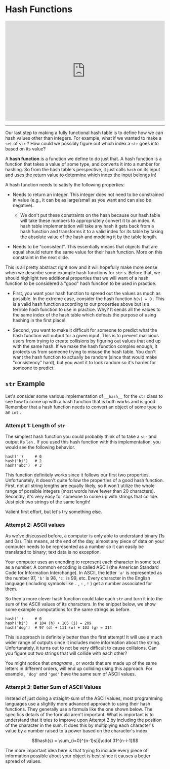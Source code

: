 # Hash Functions

<div style="position: relative; padding-bottom: 62.5%; height: 0;">
    <iframe src="https://www.loom.com/embed/a55d32cc2e0947249fc4455c6ec6b375" frameborder="0" webkitallowfullscreen mozallowfullscreen allowfullscreen style="position: absolute; top: 0; left: 0; width: 100%; height: 100%;"></iframe>
</div>

---

Our last step to making a fully functional hash table is to define how we can hash values other than integers. For example, what if we wanted to make a `set` of `str` ? How could we possibly figure out which index a `str` goes into based on its value?

A **hash function** is a function we define to do just that. A hash function is a function that takes a value of some type, and converts it into a number for hashing. So from the hash table's perspective, it just calls `hash` on its input and uses the return value to determine which index the input belongs in!

A hash function needs to satisfy the following properties:

- Needs to return an integer. This integer does not need to be constrained in value (e.g., it can be as large/small as you want and can also be negative).

  - We don't put these constraints on the hash because our hash table will take these numbers to appropriately convert it to an index. A hash table implementation will take any hash it gets back from a hash function and transforms it to a valid index for its table by taking the absolute value of the hash and modding it by the table length.

- Needs to be "consistent". This essentially means that objects that are equal should return the same value for their hash function. More on this constraint in the next slide.

This is all pretty abstract right now and it will hopefully make more sense when we describe some example hash functions for `str` s. Before that, we should highlight two additional properties that we will want of a hash function to be considered a "good" hash function to be used in practice.

- First, you want your hash function to spread out the values as much as possible. In the extreme case, consider the hash function `h(v) = 0` . This is a valid hash function according to our properties above but is a terrible hash function to use in practice. Why? It sends all the values to the same index of the hash table which defeats the purpose of using hashing in the first place!

- Second, you want to make it difficult for someone to predict what the hash function will output for a given input. This is to prevent malicious users from trying to create collisions by figuring out values that end up with the same hash. If we make the hash function complex enough, it protects us from someone trying to misuse the hash table. You don't want the hash function to actually be random (since that would make "consistency" hard), but you want it to look random so it's harder for someone to predict.

## `str` Example

Let's consider some various implementation of `__hash__` for the `str` class to see how to come up with a hash function that is both works and is good. Remember that a hash function needs to convert an object of some type to an `int` .

### Attempt 1: Length of `str`

The simplest hash function you could probably think of to take a `str` and output its `len` . If you used this hash function with this implementation, you would see the following behavior.

```{snippet}
hash('')     # 0
hash('hi')   # 2
hash('abc')  # 3
```

This function definitely works since it follows our first two properties. Unfortunately, it doesn't quite follow the properties of a good hash function. First, not all string lengths are equally likely, so it won't utilize the whole range of possible integers (most words have fewer than 20 characters). Secondly, it's very easy for someone to come up with strings that collide. Just pick two strings of the same length!

Valient first effort, but let's try something else.

### Attempt 2: ASCII values

As we've discussed before, a computer is only able to understand binary (1s and 0s). This means, at the end of the day, almost any piece of data on your computer needs to be represented as a number so it can easily be translated to binary; text data is no exception.

Your computer uses an encoding to represent each character in some text as a number. A common encoding is called ASCII (the American Standard Code for Information Interchange). In ASCII, the letter `'a'` is represented as the number 97, `'b'` is 98, `'c'` is 99, etc. Every character in the English language (including symbols like `.` , `:` , `!` ) get a number associated for them.

So then a more clever hash function could take each `str` and turn it into the sum of the ASCII values of its characters. In the snippet below, we show some example computations for the same strings as before.

```{snippet}
hash('')     # 0
hash('hi')   # 104 (h) + 105 (i) = 209
hash('dog')  # 97 (d) + 111 (o) + 103 (g) = 314
```

This is approach is definitely better than the first attempt! It will use a much wider range of outputs since it includes more information about the string. Unfortunately, it turns out to not be very difficult to cause collisions. Can you figure out two strings that will collide with each other?

You might notice that _anagrams_ , or words that are made up of the same letters in different orders, will end up colliding using this approach. For example , `'dog'` and `'god'` have the same sum of ASCII values.

### Attempt 3: Better Sum of ASCII Values

Instead of just doing a straight-sum of the ASCII values, most programming languages use a slightly more advanced approach to using their hash functions. They generally use a formula like the one shown below. The specifics details of the formula aren't important. What is important is to understand that it tries to improve upon Attempt 2 by including the position of the character in the sum. It does this by multiplying each character's value by a number raised to a power based on the character's index.

$$hash(s) = \sum_{i=0}^{n-1}s[i]\cdot 31^{n-i-1}$$

The more important idea here is that trying to include every piece of information possible about your object is best since it causes a better spread of values.
